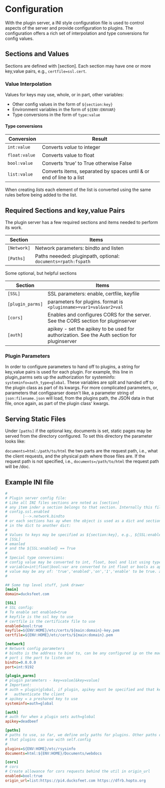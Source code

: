 # Configuration

With the plugin server, a INI style configuration file is used to control aspects of the server and provide configuration to plugins. The configuration offers a rich set of interpolation and type conversions for config values. 

## Sections and Values

Sections are defined with [section]. Each section may have one or more key,value pairs, e.g., `certfile=ssl.cert`. 

### Value Interpolation
Values for keys may use, whole, or in part, other variables:

* Other config values in the form of `${section:key}`
* Environment variables in the form of `${ENV:ENVVAR}`
* Type conversions in the form of `type:value`

#### Type conversions

| Conversion    | Result 
| ------------- | ---------------------------------------------------------------------|
| `int:value`   | Converts *value* to integer
| `float:value `| Converts value to float
| `bool:value`  | Converts 'true' to True otherwise False
| `list:value`  | Converts items, separated by spaces until & or end of line to a list 

When creating *lists* each element of the list is converted using the same rules before being added to the list. 

## Required Sections and key,value Pairs

The plugin server has a few required sections and items needed to perform its work. 

| Section    | Items 
| ---------- | -------------------------------------------------------------------|
| `[Network]`| Network parameters: bindto and listen
| `[Paths]`  | Paths neeeded: pluginpath, optional: `documents=rpath:fspath` 

Some optional, but helpful sections

| Section          | Items 
| ---------------- | -------------------------------------------------------------------|
| `[SSL]`          | SSL parameters: enable, certfile, keyfile 
| `[plugin_parms]` | parameters for plugins. format is `<pluginname>=var1=val&var2=val`  
| `[cors]`         | Enables and configures CORS for the server. See the CORS section for pluginserver
| `[auth]`         | apikey - set the apikey to be used for authorization. See the Auth section for pluginserver


### Plugin Parameters
In order to configure parameters to hand off to plugins, a string for key,value pairs is used for each plugin. For example, this line in plugin_parms sets up the authorization for systeminfo: `systeminfo=auth_type=global`. These variables are split and handed off to the plugin class as part of its kwargs. For more complicated parameters, or, parameters that configparser doesn't like, a parameter string of `json:filename.json` will load, from the plugins path, the JSON data in that file, once again, as part of the plugin class' kwargs. 

## Serving Static Files
Under `[paths]` if the optional key, documents is set, static pages may be served from the directory configured. To set this directory the parameter looks like: 

`documents=html:/path/to/html` the two parts are the request path, i.e., what the client requests, and the physical path where those files are. If the request path is not specified, i.e., `documents=/path/to/html` the request path will be /doc. 


## Example INI file

```ini
#
# Plugin server config file: 
# Like all INI files sections are noted as [section]
# any item inder a section belongs to that section. Internally this file becomes: 
# config.ssl.enabled
#       |-->.network.bindto
# or each sections has ay when the object is used as a dict and section  names are keys 
# in the dict to another dict:
#
# Values to keys may be specified as ${section:key}, e.g., ${SSL:enabled} will resolve to, below,
# [SSL]
# emanled 
# and the ${SSL:enabled} == True
#
# Special type conversions:
# config value may be converted to int, float, bool and list using type conversion notation.
# variable=int|float|bool:var are converted to int float or bools as appropriate. For bools the
# value may be any of: 'true','enabled','on','1','enable' to be true. anything else is false. 
#

## Some top level stuff, junk drawer 
[main]
domain=ducksfeet.com

[SSL]
# SSL config:
# To enable set enabled=true
# keyfile is the ssl key to use
# certfile is the certificate file to use 
enabled=bool:true
keyfile=${ENV:HOME}/etc/certs/${main:domain}-key.pem
certfile=${ENV:HOME}/etc/certs/${main:domain}.pem

[network]
# Network config parameters
# bindto is the address to bind to, can be any configured ip on the machine
# port i the port to listen on
bindto=0.0.0.0
port=int:9192

[plugin_parms]
# plugin parameters - key=value[&key=value]
# Important: 
# auth = plugin|global, if plugin, apikey must be specified and that key is used to 
#   authenticate the client
# apikey = a preshared key to use 
systeminfo=auth=global

[auth]
# auth for when a plugin sets auth=global
apikey=deadbeef

[paths]
# paths to use, so far, we define only paths for plugins. Other paths can be defined here 
# that plugins can use with self.config 
# 
plugins=${ENV:HOME}/etc/rsysinfo
documents=html:${ENV:HOME}/Documents/webdocs

[cors]
# cors
# Create allowance for cors requests behind the util in origin_url
enabled=bool:true
origin_url=list:https://pi4.ducksfeet.com https://dfrb.hopto.org
```
